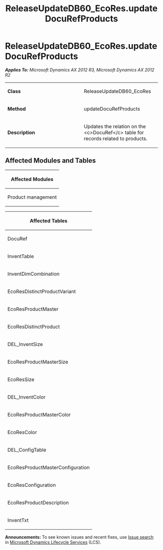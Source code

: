 ﻿---
title: ReleaseUpdateDB60_EcoRes.updateDocuRefProducts
TOCTitle: ReleaseUpdateDB60_EcoRes.updateDocuRefProducts
ms:assetid: 3fc145ef-b0f0-b07d-26cd-0f40b8b9b6fa
ms:mtpsurl: https://msdn.microsoft.com/en-us/library/JJ718795(v=AX.60)
ms:contentKeyID: 49707839
ms.date: 05/18/2015
mtps_version: v=AX.60
---

# ReleaseUpdateDB60\_EcoRes.updateDocuRefProducts 


_**Applies To:** Microsoft Dynamics AX 2012 R3, Microsoft Dynamics AX 2012 R2_

<table>
<colgroup>
<col style="width: 50%" />
<col style="width: 50%" />
</colgroup>
<tbody>
<tr class="odd">
<td><p><strong>Class</strong></p></td>
<td><p>ReleaseUpdateDB60_EcoRes</p></td>
</tr>
<tr class="even">
<td><p><strong>Method</strong></p></td>
<td><p>updateDocuRefProducts</p></td>
</tr>
<tr class="odd">
<td><p><strong>Description</strong></p></td>
<td><p>Updates the relation on the &lt;c&gt;DocuRef&lt;/c&gt; table for records related to products.</p></td>
</tr>
</tbody>
</table>


## Affected Modules and Tables

<table>
<colgroup>
<col style="width: 100%" />
</colgroup>
<thead>
<tr class="header">
<th><p>Affected Modules</p></th>
</tr>
</thead>
<tbody>
<tr class="odd">
<td><p>Product management</p></td>
</tr>
</tbody>
</table>


<table>
<colgroup>
<col style="width: 100%" />
</colgroup>
<thead>
<tr class="header">
<th><p>Affected Tables</p></th>
</tr>
</thead>
<tbody>
<tr class="odd">
<td><p>DocuRef</p></td>
</tr>
<tr class="even">
<td><p>InventTable</p></td>
</tr>
<tr class="odd">
<td><p>InventDimCombination</p></td>
</tr>
<tr class="even">
<td><p>EcoResDistinctProductVariant</p></td>
</tr>
<tr class="odd">
<td><p>EcoResProductMaster</p></td>
</tr>
<tr class="even">
<td><p>EcoResDistinctProduct</p></td>
</tr>
<tr class="odd">
<td><p>DEL_InventSize</p></td>
</tr>
<tr class="even">
<td><p>EcoResProductMasterSize</p></td>
</tr>
<tr class="odd">
<td><p>EcoResSize</p></td>
</tr>
<tr class="even">
<td><p>DEL_InventColor</p></td>
</tr>
<tr class="odd">
<td><p>EcoResProductMasterColor</p></td>
</tr>
<tr class="even">
<td><p>EcoResColor</p></td>
</tr>
<tr class="odd">
<td><p>DEL_ConfigTable</p></td>
</tr>
<tr class="even">
<td><p>EcoResProductMasterConfiguration</p></td>
</tr>
<tr class="odd">
<td><p>EcoResConfiguration</p></td>
</tr>
<tr class="even">
<td><p>EcoResProductDescription</p></td>
</tr>
<tr class="odd">
<td><p>InventTxt</p></td>
</tr>
</tbody>
</table>

  
**Announcements:** To see known issues and recent fixes, use [Issue search](http://go.microsoft.com/fwlink/?linkid=389258) in [Microsoft Dynamics Lifecycle Services](http://go.microsoft.com/fwlink/?linkid=306505) (LCS).

